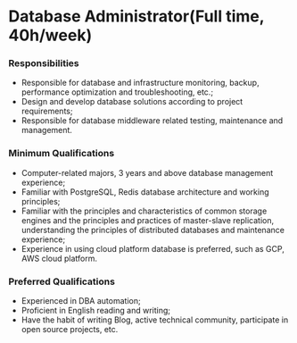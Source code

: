 # Database Administrator(Full time, 40h/week)

### Responsibilities

- Responsible for database and infrastructure monitoring, backup, performance optimization and troubleshooting, etc.;
- Design and develop database solutions according to project requirements;
- Responsible for database middleware related testing, maintenance and management.

### Minimum Qualifications

- Computer-related majors, 3 years and above database management experience;
- Familiar with PostgreSQL, Redis database architecture and working principles;
- Familiar with the principles and characteristics of common storage engines and the principles and practices of master-slave replication, understanding the principles of distributed databases and maintenance experience;
- Experience in using cloud platform database is preferred, such as GCP, AWS cloud platform.

### Preferred Qualifications

- Experienced in DBA automation;
- Proficient in English reading and writing;
- Have the habit of writing Blog, active technical community, participate in open source projects, etc.
